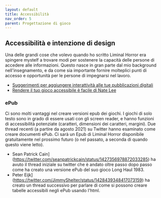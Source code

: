 ```yaml
---
layout: default
title: Accessibilità
nav_order: 5
parent: Progettazione di gioco
---
```


## Accessibilità e intenzione di design

Una delle grandi cose che volevo quando ho scritto Liminal Horror era spingere mystelf a trovare modi per sostenere la capacità delle persone di accedere alle informazioni. Questo nasce in gran parte dal mio background nell'insegnamento, e da come sia importante fornire molteplici punti di accesso e opportunità per le persone di impegnarsi nel lavoro.
- [Suggerimenti per aggiungere interattività alle tue pubblicazioni digitali](https://affinityspotlight.com/article/tips-for-adding-interactivity-to-your-digital-publications/?fbclid=IwAR23JilQaxht5L6I3E86vihJwhO9kOTYo0Nd7fZrbv2w0y55zbqFcQm-Gjg)
- [Rendere il tuo gioco accessibile è facile di Nate Lee](https://sessionprep.wordpress.com/2021/07/22/making-your-game-accessible-is-easy-i-promise-2/?fbclid=IwAR2sB_U2uZuWPGtgRyH37Ktj-5YHaQWQt1GJSOlhlRXDoLK4pm1cnwd37mE)

### ePub
Ci sono molti vantaggi nel creare versioni epub dei giochi. I giochi di solo testo sono in grado di essere usati con gli screen reader, e hanno funzioni di accessibilità potenziate (caratteri, dimensioni dei caratteri, margini). Due thread recenti (a partire da agosto 2021) su Twitter hanno esaminato come creare documenti ePub. Ci sarà un Epub di Liminal Horror disponibile gratuitamente nel prossimo futuro (o nel passato, a seconda di quando questo viene letto).
- Sean Patrick Cain](https://twitter.com/seanpatrickcain/status/1427356978872033285) ha avuto il thread iniziale su twitter che è andato oltre passo dopo passo come ha creato una versione ePub del suo gioco Long Haul 1983.
- Peter Eijk](https://twitter.com/JimmyShelter/status/1428439348417073159) ha creato un thread successivo per parlare di come si possono creare tabelle accessibili negli ePub usando l'html.
